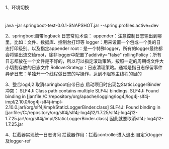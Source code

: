 


1、环境切换
#
java -jar springboot-test-0.0.1-SNAPSHOT.jar  --spring.profiles.active=dev



2、springboot自带logback
  日志常见术语：
      appender：注意控制日志输出到哪里，比如：文件、数据库、控制台打印等
      logger：用来设置一个包或一个类的日志打印级别、以及指定appender
      root：是一个特殊logger，所有的logger最终都会将输出流交给root，除非logger中配置了addivity="false"
      rollingPolicy：所有日志都放在一个文件是不好的，所以可以指定滚动策略，按照一定的周期或文件大小切割存放的日志文件
      RolloverSrategy：日志清理策略。通常是指日志保留事件
      异步日志：单独开一个线程做日志的写操作，达到不阻塞主线程的目的

3、整合log4j2
    取消springboot自带日志
    启动项目时出现包StaticLoggerBinder冲突：
    SLF4J: Class path contains multiple SLF4J bindings.
    SLF4J: Found binding in [jar:file:/C:/repository/org/apache/logging/log4j/log4j-slf4j-impl/2.10.0/log4j-slf4j-impl-2.10.0.jar!/org/slf4j/impl/StaticLoggerBinder.class]
    SLF4J: Found binding in [jar:file:/C:/repository/org/slf4j/slf4j-log4j12/1.7.25/slf4j-log4j12-1.7.25.jar!/org/slf4j/impl/StaticLoggerBinder.class]
    因此就要取消slf4j-log4j12-1.7.25.jar
    
    
4、拦截器实现统一日志访问
    拦截器作用：拦截controller进入退出
    自定义logger 及logger-ref    